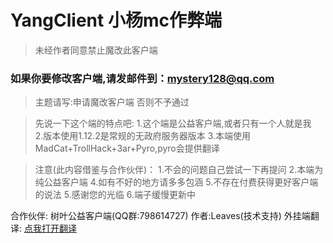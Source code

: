 # YangClient 小杨mc作弊端

> 未经作者同意禁止魔改此客户端

### 如果你要修改客户端,请发邮件到：mystery128@qq.com
>主题请写:申请魔改客户端 否则不予通过

> 先说一下这个端的特点吧:
1.这个端是公益客户端,或者只有一个人就是我  
2.版本使用1.12.2是常规的无政府服务器版本
3.本端使用MadCat+TrollHack+3ar+Pyro,pyro会提供翻译
    

> 注意(此内容借鉴与合作伙伴)：
1.不会的问题自己尝试一下再提问
2.本端为纯公益客户端
4.如有不好的地方请多多包涵
5.不存在付费获得更好客户端的说法
5.感谢您的光临
6.端子缓慢更新中



合作伙伴:
树叶公益客户端(QQ群:798614727) 作者:Leaves(技术支持)
外挂端翻译:
<a href="t.md">点我打开翻译</a>
